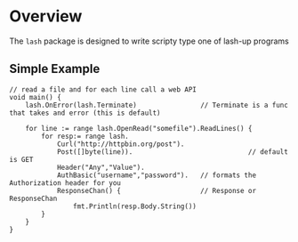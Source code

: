 # Overview

The `lash` package is designed to write scripty type one of lash-up programs

## Simple Example

```golang
// read a file and for each line call a web API
void main() {
    lash.OnError(lash.Terminate)                // Terminate is a func that takes and error (this is default)

    for line := range lash.OpenRead("somefile").ReadLines() {
        for resp:= range lash.
            Curl("http://httpbin.org/post").
            Post([]byte(line)).                             // default is GET
            Header("Any","Value").
            AuthBasic("username","password").   // formats the Authorization header for you
            ResponseChan() {                    // Response or ResponseChan
                fmt.Println(resp.Body.String())
        }
    }
}
```
